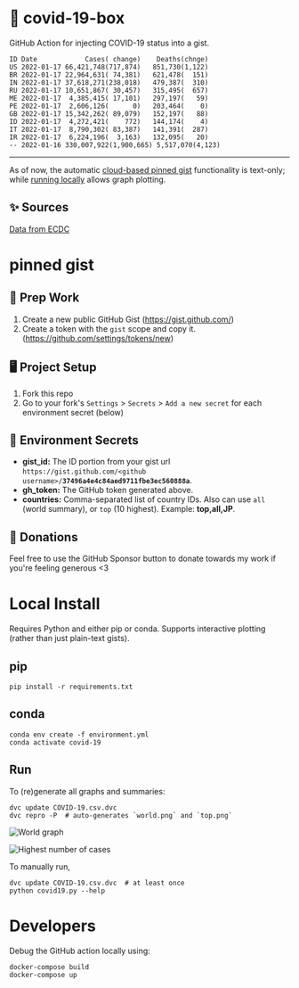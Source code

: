 # 🏥 covid-19-box

GitHub Action for injecting COVID-19 status into a gist.

```
ID Date            Cases( change)    Deaths(chnge)
US 2022-01-17 66,421,748(717,874)   851,730(1,122)
BR 2022-01-17 22,964,631( 74,381)   621,478(  151)
IN 2022-01-17 37,618,271(238,018)   479,387(  310)
RU 2022-01-17 10,651,867( 30,457)   315,495(  657)
ME 2022-01-17  4,385,415( 17,101)   297,197(   59)
PE 2022-01-17  2,606,126(      0)   203,464(    0)
GB 2022-01-17 15,342,262( 89,079)   152,197(   88)
ID 2022-01-17  4,272,421(    772)   144,174(    4)
IT 2022-01-17  8,790,302( 83,387)   141,391(  287)
IR 2022-01-17  6,224,196(  3,163)   132,095(   20)
-- 2022-01-16 330,007,922(1,900,665) 5,517,070(4,123)
```

---

As of now, the automatic [cloud-based pinned gist](#pinned-gist) functionality is text-only;
while [running locally](#local-install) allows graph plotting.

## ✨ Sources

[Data from ECDC](https://www.ecdc.europa.eu/en/publications-data/download-todays-data-geographic-distribution-covid-19-cases-worldwide)

# pinned gist

## 🎒 Prep Work
1. Create a new public GitHub Gist (https://gist.github.com/)
1. Create a token with the `gist` scope and copy it. (https://github.com/settings/tokens/new)

## 🖥 Project Setup
1. Fork this repo
1. Go to your fork's `Settings` > `Secrets` > `Add a new secret` for each environment secret (below)

## 🤫 Environment Secrets
- **gist_id:** The ID portion from your gist url `https://gist.github.com/<github username>/`**`37496a4e4c84aed9711fbe3ec560888a`**.
- **gh_token:** The GitHub token generated above.
- **countries:** Comma-separated list of country IDs. Also can use `all` (world summary), or `top` (10 highest). Example: **top,all,JP**.

## 💸 Donations

Feel free to use the GitHub Sponsor button to donate towards my work if you're feeling generous <3

# Local Install

Requires Python and either pip or conda. Supports interactive plotting (rather than just plain-text gists).

## pip

```
pip install -r requirements.txt
```

## conda

```
conda env create -f environment.yml
conda activate covid-19
```

## Run

To (re)generate all graphs and summaries:

```
dvc update COVID-19.csv.dvc
dvc repro -P  # auto-generates `world.png` and `top.png`
```

![World graph](world.png)

![Highest number of cases](top.png)

To manually run,

```
dvc update COVID-19.csv.dvc  # at least once
python covid19.py --help
```

# Developers

Debug the GitHub action locally using:

```
docker-compose build
docker-compose up
```
